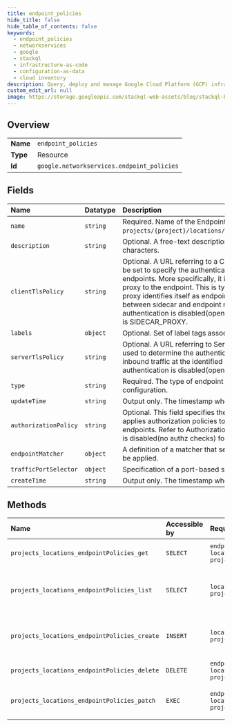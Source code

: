 ```yaml
---
title: endpoint_policies
hide_title: false
hide_table_of_contents: false
keywords:
  - endpoint_policies
  - networkservices
  - google    
  - stackql
  - infrastructure-as-code
  - configuration-as-data
  - cloud inventory
description: Query, deploy and manage Google Cloud Platform (GCP) infrastructure and resources using SQL
custom_edit_url: null
image: https://storage.googleapis.com/stackql-web-assets/blog/stackql-blog-post-featured-image.png
---
```

  
    

## Overview
<table><tbody>
<tr><td><b>Name</b></td><td><code>endpoint_policies</code></td></tr>
<tr><td><b>Type</b></td><td>Resource</td></tr>
<tr><td><b>Id</b></td><td><code>google.networkservices.endpoint_policies</code></td></tr>
</tbody></table>

## Fields
| Name | Datatype | Description |
|:-----|:---------|:------------|
| `name` | `string` | Required. Name of the EndpointPolicy resource. It matches pattern `projects/{project}/locations/global/endpointPolicies/{endpoint_policy}`. |
| `description` | `string` | Optional. A free-text description of the resource. Max length 1024 characters. |
| `clientTlsPolicy` | `string` | Optional. A URL referring to a ClientTlsPolicy resource. ClientTlsPolicy can be set to specify the authentication for traffic from the proxy to the actual endpoints. More specifically, it is applied to the outgoing traffic from the proxy to the endpoint. This is typically used for sidecar model where the proxy identifies itself as endpoint to the control plane, with the connection between sidecar and endpoint requiring authentication. If this field is not set, authentication is disabled(open). Applicable only when EndpointPolicyType is SIDECAR_PROXY. |
| `labels` | `object` | Optional. Set of label tags associated with the EndpointPolicy resource. |
| `serverTlsPolicy` | `string` | Optional. A URL referring to ServerTlsPolicy resource. ServerTlsPolicy is used to determine the authentication policy to be applied to terminate the inbound traffic at the identified backends. If this field is not set, authentication is disabled(open) for this endpoint. |
| `type` | `string` | Required. The type of endpoint policy. This is primarily used to validate the configuration. |
| `updateTime` | `string` | Output only. The timestamp when the resource was updated. |
| `authorizationPolicy` | `string` | Optional. This field specifies the URL of AuthorizationPolicy resource that applies authorization policies to the inbound traffic at the matched endpoints. Refer to Authorization. If this field is not specified, authorization is disabled(no authz checks) for this endpoint. |
| `endpointMatcher` | `object` | A definition of a matcher that selects endpoints to which the policies should be applied. |
| `trafficPortSelector` | `object` | Specification of a port-based selector. |
| `createTime` | `string` | Output only. The timestamp when the resource was created. |
## Methods
| Name | Accessible by | Required Params | Description |
|:-----|:--------------|:----------------|:------------|
| `projects_locations_endpointPolicies_get` | `SELECT` | `endpointPoliciesId, locationsId, projectsId` | Gets details of a single EndpointPolicy. |
| `projects_locations_endpointPolicies_list` | `SELECT` | `locationsId, projectsId` | Lists EndpointPolicies in a given project and location. |
| `projects_locations_endpointPolicies_create` | `INSERT` | `locationsId, projectsId` | Creates a new EndpointPolicy in a given project and location. |
| `projects_locations_endpointPolicies_delete` | `DELETE` | `endpointPoliciesId, locationsId, projectsId` | Deletes a single EndpointPolicy. |
| `projects_locations_endpointPolicies_patch` | `EXEC` | `endpointPoliciesId, locationsId, projectsId` | Updates the parameters of a single EndpointPolicy. |
